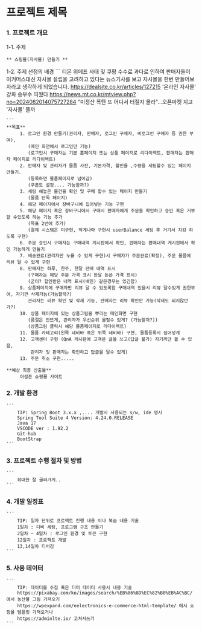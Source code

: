 # 프로젝트 제목

### 1. 프로젝트 개요

1-1. 주제

    ** 쇼핑몰(자사몰) 만들기 **

1-2. 주제 선정의 배경
    ```
        티몬 위메프 사태 및 쿠팡 수수료 과다로 인하여 판매자들이 이커머스대신 
        자사몰 설립을 고려하고 있다는 뉴스기사를 보고 자사몰을 한번 만들어보자라고 생각하게 되었습니다.
        https://dealsite.co.kr/articles/127215
        '온라인 자사몰' 강화 승부수 띄웠다
        https://news.mt.co.kr/mtview.php?no=2024082014075727284
        "미정산 폭탄 또 어디서 터질지 몰라"…오픈마켓 지고 '자사몰' 뜰까
        
    ```
    **목표**
         1. 로그인 환경 만들기(관리자, 판매자, 로그인 구매자, 비로그인 구매자 등 권한 부여),
            (메인 화면에서 로그인만 기능)
            (로그인시 구매자는 기본 홈페이지 또는 상품 페이지로 리다이렉트, 판매자는 판매자 페이지로 리다이렉트)
         2. 판매자 및 관리자가 물품 사진, 기본가격, 할인율 ,수량을 세팅할수 있는 페이지 만들기.
            (등록하면 물품페이지로 넘어감)
            (쿠폰도 설정.... 가능할까?)
         3. 세팅 해놓은 물건을 확인 및 구매 할수 있는 페이지 만들기  
            (물품 단독 페이지)
         4. 해당 페이지에서 장바구니에 집어넣는 기능 구현
         5. 해당 페이지 혹은 장바구니에서 구매시 판매자에게 주문을 확인하고 승인 혹은 거부 할 수있도록 하는 기능 추가
            (목표 2번에 추가)
            (결제 시스템은 미구현, 작게나마 구현시 userBalance 세팅 후 거기서 차감 하도록 구현)
         6. 주문 승인시 구매자는 구매내역 게시판에서 확인, 판매자는 판매내역 게시판에서 확인 가능하게 만들기
         7. 배송완료(관리자만 누를 수 있게 구현)시 구매자가 주문완료(확정), 주문 물품에 리뷰 달 수 있게 구현
         8. 판매자는 하루, 한주, 한달 판매 내역 표시
            (구매자는 해당 주문 가격 표시 한달 돈쓴 가격 표시)
            (굳이? 할인받은 내역 표시(배민) 같은경우는 있긴함)
         9. 상품페이지에 구매자만 리뷰 달 수 있도록함 구매내역 있을시 리뷰 달수있게 권한부여, 자기껀 삭제가능(가능할까?)
            관리자는 리뷰 확인 및 삭제 가능, 판매자는 리뷰 확인만 가능(삭제도 되지않던가?)
         10. 상품 페이지에 있는 상품그림을 뿌리는 메인화면 구현
            (품절은 안뜨게, 관리자가 우선순위 올릴수 있게? (가능할까?))
            (상품그림 클릭시 해당 물품페이지로 리다이렉트)
         11. 물품 카테고리(왼쪽 네비바 혹은 위쪽 네비바) 구현, 물품등록시 집어넣게
         12. 고객센터 구현 (QnA 게시판에 고객은 글을 쓰고(답글 불가) 자기꺼만 볼 수 있음, 
             관리자 및 판매자는 확인하고 답글을 달수 있게)
         13. 주문 취소 구현.....
         
    **예상 최종 산출물**
         어설픈 쇼핑몰 사이트

### 2. 개발 환경
    ```
        TIP: Spring Boot 3.x.x ,.... 개발시 사용되는 s/w, ide 명시
        Spring Tool Suite 4 Version: 4.24.0.RELEASE
        Java 17
        VSCODE ver : 1.92.2
        Git-hub
        BootStrap
    ```

### 3. 프로젝트 수행 절차 및 방법
    ```
        최대한 잘 굴러가게..
    ```

### 4. 개발 일정표
    ```
        TIP: 일자 단위로 프로젝트 진행 내용 이나 복습 내용 기술
        1일차 : 디비 세팅, 프로그램 구조 만들기
        2일차 ~ 4일차 : 로그인 환경 및 토큰 구현
        12일차 : 프로젝트 개발
        13,14일차 디버깅
    ```

### 5. 사용 데이터
    ```
        TIP: 데이터를 수집 혹은 더미 데이터 사용시 내용 기술
        https://pixabay.com/ko/images/search/%EB%86%8D%EC%82%B0%EB%AC%BC/ 에서 농산물 그림 가져오기
        https://wpexpand.com/eelectronics-e-commerce-html-template/ 에서 쇼핑몰 템플릿 가져오거나 
        https://adminlte.io/ 고쳐서쓰기
    ```
